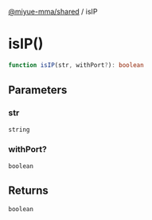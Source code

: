 [@miyue-mma/shared](../index.md) / isIP

# isIP()

```ts
function isIP(str, withPort?): boolean
```

## Parameters

### str

`string`

### withPort?

`boolean`

## Returns

`boolean`
